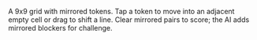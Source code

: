 A 9x9 grid with mirrored tokens. Tap a token to move into an adjacent empty cell or drag to shift a line. Clear mirrored pairs to score; the AI adds mirrored blockers for challenge.